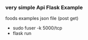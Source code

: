 ### very simple Api Flask Example

foods examples json file (post get)

* sudo fuser -k 5000/tcp
* flask run
